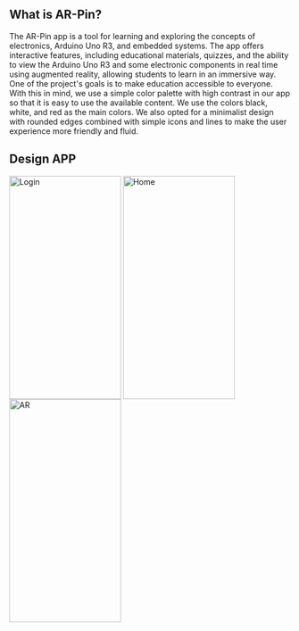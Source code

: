 ## What is AR-Pin?
The AR-Pin app is a tool for learning and exploring the concepts of electronics, Arduino Uno R3, and embedded systems. The app offers interactive features, including educational materials, quizzes, and the ability to view the Arduino Uno R3 and some electronic components in real time using augmented reality, allowing students to learn in an immersive way. One of the project's goals is to make education accessible to everyone. With this in mind, we use a simple color palette with high contrast in our app so that it is easy to use the available content. We use the colors black, white, and red as the main colors. We also opted for a minimalist design with rounded edges combined with simple icons and lines to make the user experience more friendly and fluid.

## Design APP
<img align="center" alt="Login" height="400" width="200" src="https://github.com/MagyoDev/PortfolioAMS2023-3DS/assets/135189804/7486e57f-42e5-4493-b948-4be62825672d"></img>
<img align="center" alt="Home" height="400" width="200" src="https://github.com/MagyoDev/PortfolioAMS2023-3DS/assets/135189804/2876ea19-984d-4156-a8a7-d7c079d13586"></img>
<img align="center" alt="AR" height="400" width="200" src="https://github.com/MagyoDev/PortfolioAMS2023-3DS/assets/135189804/9b7d913a-243e-4be9-aeee-dfa3009b79ac"></img>




